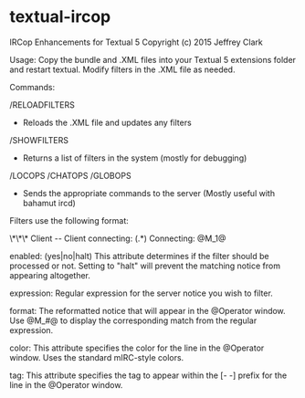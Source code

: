 textual-ircop
=============

IRCop Enhancements for Textual 5
Copyright (c) 2015 Jeffrey Clark



Usage:
    Copy the bundle and .XML files into your Textual 5 extensions
folder and restart textual.  Modify filters in the .XML file as needed.

Commands:

/RELOADFILTERS
- Reloads the .XML file and updates any filters

/SHOWFILTERS
- Returns a list of filters in the system (mostly for debugging)

/LOCOPS <message>
/CHATOPS <message>
/GLOBOPS <message>
- Sends the appropriate commands to the server (Mostly useful with bahamut ircd)

Filters use the following format:

<filter enabled="yes">
<expression>\*\*\* Client -- Client connecting: (.*)</expression>
<format color="2" tag="C">Connecting: @M_1@</format>
</filter>

enabled: (yes|no|halt)
    This attribute determines if the filter should be processed or not.  Setting
to "halt" will prevent the matching notice from appearing altogether.

expression:
    Regular expression for the server notice you wish to filter.

format:
    The reformatted notice that will appear in the @Operator window.  Use @M_#@ to
display the corresponding match from the regular expression.

color:
    This attribute specifies the color for the line in the @Operator window.  Uses the
standard mIRC-style colors.

tag:
    This attribute specifies the tag to appear within the [- -] prefix for the line in
the @Operator window.
